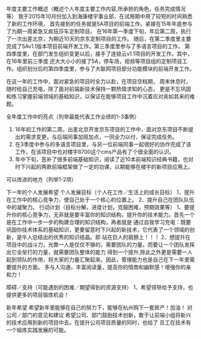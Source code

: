 年度主要工作概述（概述个人年度主要工作内容,所承担的角色，任务完成情况等）
我于2015年10月份加入到海康楼宇事业部，在试用期中用了较短的时间熟悉了新的工作环境，
首先接到的任务就是5A项目的前端工作。紧接在15年年底参与了为期一周紧急又疯狂莎车定制项目。
在16年第一季度下旬，年后第二周，执行了一次出差北京，为期近10天的京东定制项目的工作。
随后，在第二季度里主要完成了5Av1.1版本项目前端开发工作。第三季度里参与了多语言项目的工作。
第四季度里，在部门发生组织变更以后，接手了连锁云v1.1项目的开发工作。其中，在16年里前三季度
还大大小小的接了5A，停车场，视频等项目组的定制项目工作。组织划分后的第四季度里，参与了大联网项目部分功能模块的前端开发工作。


在这一年的工作中，面对紧急的项目时全力以赴，在项目空档期，
周末休息时，随时给自己充电，除了面对前端新技术保持一颗热情求知的心态，
更是不忘巩固和练习掌握前端领域的基础知识，以保证在能够项目工作中沉着应对突如其来的难题。

全年度工作中的亮点（列举最能代表工作业绩的1-3事例）
1. 16年初工作的第二周，出差北京开发京东项目的工作中，面对京东项目不断提出的需求变更，与后端同事加班加点，一同全力以付，保证完成任务。
2. 在3季度中参与的多语言项目里，与另一位前端同事一起很好的协作完成了该工作，在该项目中也对楼宇8700这个cms产品有了个很全面的认识。
3. 年中下旬，恶补了很多前端基础知识，阅读了近10本前端知识经典书籍，也对时下兴起的两款前端框架做了一定的功课，以期能够在楼宇的新项目应用上。

可以改进的地方（列举1-2项）

下一年的个人发展希望
个人发展目标（个人在工作／生活上的成长目标）
    1、提升在工作中的核心竞争力，使自己处于一个核心的位置上。
    2、提升自己在团队队伍中的凝聚力。
行动计划（目标分解，进度计划，克服困难，预期效果等）
    1、要提升你的核心竞争力，无非就是要丰富你的知识结构，提升你的技术能力。首先一个是在工作中一步一步的构建合理的知识结构，再者就是
    通过自我学习充电：既要巩固你技术体系的基础知识，更要留意时下兴起的新技术，它代表了一个领域的创新，是牛人总结出的优秀的知识结晶。即
    站在巨人的肩膀上！！！
    2、想提升在项目中的战斗力，光靠一人是仅仅不够的，需要团队的力量。而要让一个团队发挥出它全垒打的力量，就需要团队整体的能力
    得到一个提升,除此之外更是需要一人起到领队的作用，将大家的力量汇聚起来。因此，管理能力也是自己在下一年里需要提升的方面。
    多与人沟通，丰富阅读量，提高你的情商和幽默感！增强你的亲和力！
    
障碍／支持（可能遇到的困难／期望得到的资源支持）
   1、希望领导给予支持，也提供更多的项目锻炼机会！

新年希望
    希望新年里能够在自己的努力下，能够在杭州购下一套房产！加油！
对公司／部门的意见和建议
    希望公司、部门鼓励技术创新，敢于让前端小组将新兴的技术应用到新的项目中去。在提升公司项目质量的同时，也给了
    员工在技术有一个锻炼实践发展的可能。
